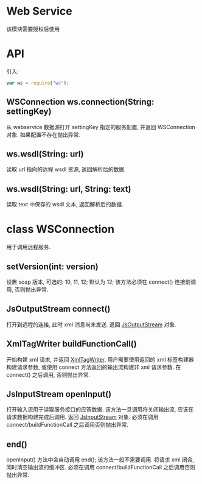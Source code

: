 # Web Service

该模块需要授权后使用


# API

引入:

```js
var ws = require("ws");
```


## WSConnection ws.connection(String: settingKey)

从 webservice 数据源打开 settingKey 指定的服务配置, 并返回 WSConnection 对象.
如果配置不存在抛出异常.


## ws.wsdl(String: url)

读取 url 指向的远程 wsdl 资源, 返回解析后的数据.


## ws.wsdl(String: url, String: text)

读取 text 中保存的 wsdl 文本, 返回解析后的数据.


# class WSConnection

用于调用远程服务.


## setVersion(int: version)

设置 soap 版本, 可选的: 10, 11, 12; 默认为 12;
该方法必须在 connect() 连接前调用, 否则抛出异常.


## JsOutputStream connect()

打开到远程的连接, 此时 xml 消息尚未发送.
返回 [JsOutputStream](docs/api-streamutil.md) 对象.


## XmlTagWriter buildFunctionCall()

开始构建 xml 请求, 并返回 [XmlTagWriter](docs/api-xml.md).
用户需要使用返回的 xml 标签构建器构建请求参数, 
或使用 connect 方法返回的输出流构建非 xml 请求参数.
在 connect() 之后调用, 否则抛出异常.


## JsInputStream openInput()

打开输入流用于读取服务接口的应答数据.
该方法一旦调用将关闭输出流, 应该在请求数据构建完成后调用.
返回 [JsInputStream](docs/api-streamutil.md) 对象.
必须在调用 connect/buildFunctionCall 之后调用否则抛出异常.

## end()

openInput() 方法中会自动调用 end(); 该方法一般不需要调用.
将请求 xml 闭合, 同时清空输出流的缓冲区.
必须在调用 connect/buildFunctionCall 之后调用否则抛出异常.